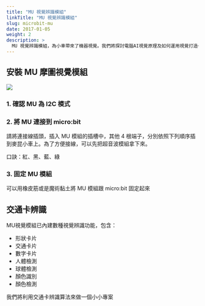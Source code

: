 ```yaml
---
title: "MU 視覺辨識模組"
linkTitle: "MU 視覺辨識模組"
slug: microbit-mu
date: 2017-01-05
weight: 2
description: >
  MU 視覺辨識模組，為小車帶來了機器視覺。我們將探討電腦AI視覺原理及如何運用視覺打造一輛AI小車
---
```


## 安裝 MU 摩圖視覺模組

![](https://i.imgur.com/oWk1pxX.png)

### 1. 確認 MU 為 I2C 模式

### 2. 將 MU 連接到 micro:bit

請將連接線插頭，插入 MU 模組的插槽中，其他 4 根端子，分別依照下列順序插到麥昆小車上。為了方便接線，可以先把超音波模組拿下來。

口訣：紅、黑、藍、綠

### 3. 固定 MU 模組

可以用橡皮筋或是魔術黏土將 MU 模組跟 micro:bit 固定起來

## 交通卡辨識

MU視覺模組已內建數種視覺辨識功能，包含：

- 形狀卡片
- 交通卡片
- 數字卡片
- 人體檢測
- 球體檢測
- 顏色識別
- 顏色檢測

我們將利用交通卡辨識算法來做一個小小專案
